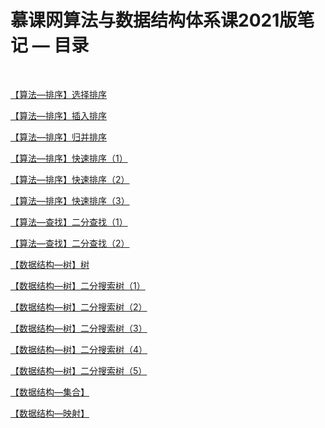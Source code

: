 # 慕课网算法与数据结构体系课2021版笔记 — 目录

<br/>

[【算法—排序】选择排序](https://yyscyber.github.io/computer-basic/data-structures-and-algorithms/imooc/dsna-system-2021/18bd23ff-90a7-4190-9644-e7f774127d50)

[【算法—排序】插入排序](https://yyscyber.github.io/computer-basic/data-structures-and-algorithms/imooc/dsna-system-2021/c989923b-55ec-4d80-841f-4ac17bab84d2)

[【算法—排序】归并排序](https://yyscyber.github.io/computer-basic/data-structures-and-algorithms/imooc/dsna-system-2021/72a731ae-8977-42e5-a7b4-7f4442560e53)

[【算法—排序】快速排序（1）](https://yyscyber.github.io/computer-basic/data-structures-and-algorithms/imooc/dsna-system-2021/d4bd01a7-170f-4f10-a4a1-4aef884260a4)

[【算法—排序】快速排序（2）](https://yyscyber.github.io/computer-basic/data-structures-and-algorithms/imooc/dsna-system-2021/2381943f-9bef-4e8e-a8b6-5439a4e2d703)

[【算法—排序】快速排序（3）](https://yyscyber.github.io/computer-basic/data-structures-and-algorithms/imooc/dsna-system-2021/62fff6af-836c-45e1-a7bf-4a3fe7e34c09)

[【算法—查找】二分查找（1）](https://yyscyber.github.io/computer-basic/data-structures-and-algorithms/imooc/dsna-system-2021/4580d6ea-9a5a-4e33-a552-aaa28b9e7188)

[【算法—查找】二分查找（2）](https://yyscyber.github.io/computer-basic/data-structures-and-algorithms/imooc/dsna-system-2021/f8112d7a-c18a-4426-926c-7ad4376e2751)

[【数据结构—树】树](https://yyscyber.github.io/computer-basic/data-structures-and-algorithms/imooc/dsna-system-2021/6448bd2f-7836-4be6-bec9-90d6c1e09bb3)

[【数据结构—树】二分搜索树（1）](https://yyscyber.github.io/computer-basic/data-structures-and-algorithms/imooc/dsna-system-2021/0e541bd2-ffe5-4156-88b3-8522d4341e98)

[【数据结构—树】二分搜索树（2）](https://yyscyber.github.io/computer-basic/data-structures-and-algorithms/imooc/dsna-system-2021/ed7ed3b1-3836-4441-a62e-8c74d411f824)

[【数据结构—树】二分搜索树（3）](331bd7dd-a149-4fb3-a74e-c12f91df33d2)

[【数据结构—树】二分搜索树（4）](20c90443-8ca1-49aa-831c-29cde297e613)

[【数据结构—树】二分搜索树（5）](1c1152db-f78f-42d3-a271-c20fa1628cfe)

[【数据结构—集合】]()

[【数据结构—映射】]()